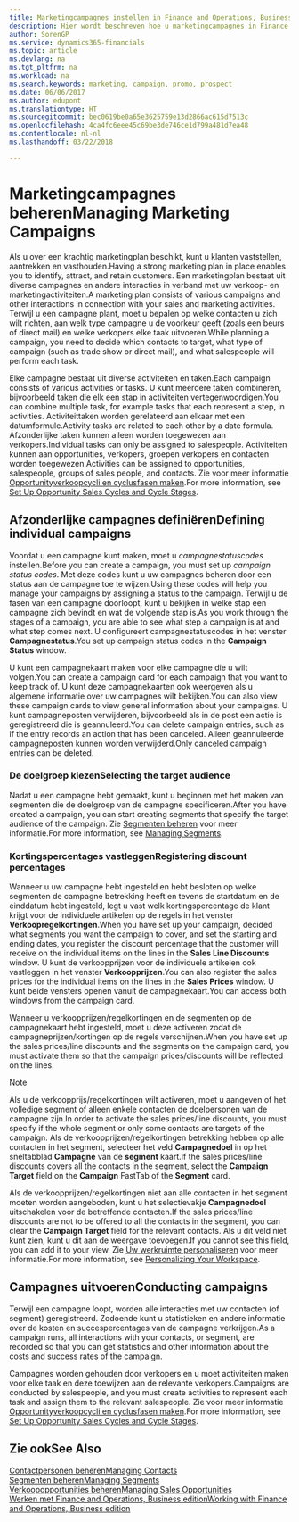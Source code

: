 ```yaml
---
title: Marketingcampagnes instellen in Finance and Operations, Business edition | Microsoft Docs
description: Hier wordt beschreven hoe u marketingcampagnes in Finance and Operations, Business edition instelt en uitvoert om prospects te vinden en aan te trekken en klanten vast te houden.
author: SorenGP
ms.service: dynamics365-financials
ms.topic: article
ms.devlang: na
ms.tgt_pltfrm: na
ms.workload: na
ms.search.keywords: marketing, campaign, promo, prospect
ms.date: 06/06/2017
ms.author: edupont
ms.translationtype: HT
ms.sourcegitcommit: bec0619be0a65e3625759e13d2866ac615d7513c
ms.openlocfilehash: 4ca4fc6eee45c69be3de746ce1d799a481d7ea48
ms.contentlocale: nl-nl
ms.lasthandoff: 03/22/2018

---
```

# <a name="managing-marketing-campaigns"></a><span data-ttu-id="17e39-103">Marketingcampagnes beheren</span><span class="sxs-lookup"><span data-stu-id="17e39-103">Managing Marketing Campaigns</span></span>
<span data-ttu-id="17e39-104">Als u over een krachtig marketingplan beschikt, kunt u klanten vaststellen, aantrekken en vasthouden.</span><span class="sxs-lookup"><span data-stu-id="17e39-104">Having a strong marketing plan in place enables you to identify, attract, and retain customers.</span></span> <span data-ttu-id="17e39-105">Een marketingplan bestaat uit diverse campagnes en andere interacties in verband met uw verkoop- en marketingactiviteiten.</span><span class="sxs-lookup"><span data-stu-id="17e39-105">A marketing plan consists of various campaigns and other interactions in connection with your sales and marketing activities.</span></span> <span data-ttu-id="17e39-106">Terwijl u een campagne plant, moet u bepalen op welke contacten u zich wilt richten, aan welk type campagne u de voorkeur geeft (zoals een beurs of direct mail) en welke verkopers elke taak uitvoeren.</span><span class="sxs-lookup"><span data-stu-id="17e39-106">While planning a campaign, you need to decide which contacts to target, what type of campaign (such as trade show or direct mail), and what salespeople will perform each task.</span></span>

<span data-ttu-id="17e39-107">Elke campagne bestaat uit diverse activiteiten en taken.</span><span class="sxs-lookup"><span data-stu-id="17e39-107">Each campaign consists of various activities or tasks.</span></span> <span data-ttu-id="17e39-108">U kunt meerdere taken combineren, bijvoorbeeld taken die elk een stap in activiteiten vertegenwoordigen.</span><span class="sxs-lookup"><span data-stu-id="17e39-108">You can combine multiple task, for example tasks that each represent a step, in activities.</span></span> <span data-ttu-id="17e39-109">Activiteittaken worden gerelateerd aan elkaar met een datumformule.</span><span class="sxs-lookup"><span data-stu-id="17e39-109">Activity tasks are related to each other by a date formula.</span></span> <span data-ttu-id="17e39-110">Afzonderlijke taken kunnen alleen worden toegewezen aan verkopers.</span><span class="sxs-lookup"><span data-stu-id="17e39-110">Individual tasks can only be assigned to salespeople.</span></span> <span data-ttu-id="17e39-111">Activiteiten kunnen aan opportunities, verkopers, groepen verkopers en contacten worden toegewezen.</span><span class="sxs-lookup"><span data-stu-id="17e39-111">Activities can be assigned to opportunities, salespeople, groups of sales people, and contacts.</span></span> <span data-ttu-id="17e39-112">Zie voor meer informatie [Opportunityverkoopcycli en cyclusfasen maken](marketing-how-setup-opportunity-sales-cycles-stages.md).</span><span class="sxs-lookup"><span data-stu-id="17e39-112">For more information, see [Set Up Opportunity Sales Cycles and Cycle Stages](marketing-how-setup-opportunity-sales-cycles-stages.md).</span></span>

## <a name="defining-individual-campaigns"></a><span data-ttu-id="17e39-113">Afzonderlijke campagnes definiëren</span><span class="sxs-lookup"><span data-stu-id="17e39-113">Defining individual campaigns</span></span>
<span data-ttu-id="17e39-114">Voordat u een campagne kunt maken, moet u *campagnestatuscodes* instellen.</span><span class="sxs-lookup"><span data-stu-id="17e39-114">Before you can create a campaign, you must set up *campaign status codes*.</span></span> <span data-ttu-id="17e39-115">Met deze codes kunt u uw campagnes beheren door een status aan de campagne toe te wijzen.</span><span class="sxs-lookup"><span data-stu-id="17e39-115">Using these codes will help you manage your campaigns by assigning a status to the campaign.</span></span> <span data-ttu-id="17e39-116">Terwijl u de fasen van een campagne doorloopt, kunt u bekijken in welke stap een campagne zich bevindt en wat de volgende stap is.</span><span class="sxs-lookup"><span data-stu-id="17e39-116">As you work through the stages of a campaign, you are able to see what step a campaign is at and what step comes next.</span></span> <span data-ttu-id="17e39-117">U configureert campagnestatuscodes in het venster **Campagnestatus**.</span><span class="sxs-lookup"><span data-stu-id="17e39-117">You set up campaign status codes in the **Campaign Status** window.</span></span>

<span data-ttu-id="17e39-118">U kunt een campagnekaart maken voor elke campagne die u wilt volgen.</span><span class="sxs-lookup"><span data-stu-id="17e39-118">You can create a campaign card for each campaign that you want to keep track of.</span></span> <span data-ttu-id="17e39-119">U kunt deze campagnekaarten ook weergeven als u algemene informatie over uw campagnes wilt bekijken.</span><span class="sxs-lookup"><span data-stu-id="17e39-119">You can also view these campaign cards to view general information about your campaigns.</span></span>
<span data-ttu-id="17e39-120">U kunt campagneposten verwijderen, bijvoorbeeld als in de post een actie is geregistreerd die is geannuleerd.</span><span class="sxs-lookup"><span data-stu-id="17e39-120">You can delete campaign entries, such as if the entry records an action that has been canceled.</span></span> <span data-ttu-id="17e39-121">Alleen geannuleerde campagneposten kunnen worden verwijderd.</span><span class="sxs-lookup"><span data-stu-id="17e39-121">Only canceled campaign entries can be deleted.</span></span>

### <a name="selecting-the-target-audience"></a><span data-ttu-id="17e39-122">De doelgroep kiezen</span><span class="sxs-lookup"><span data-stu-id="17e39-122">Selecting the target audience</span></span>
<span data-ttu-id="17e39-123">Nadat u een campagne hebt gemaakt, kunt u beginnen met het maken van segmenten die de doelgroep van de campagne specificeren.</span><span class="sxs-lookup"><span data-stu-id="17e39-123">After you have created a campaign, you can start creating segments that specify the target audience of the campaign.</span></span> <span data-ttu-id="17e39-124">Zie [Segmenten beheren](marketing-segments.md) voor meer informatie.</span><span class="sxs-lookup"><span data-stu-id="17e39-124">For more information, see [Managing Segments](marketing-segments.md).</span></span>

### <a name="registering-discount-percentages"></a><span data-ttu-id="17e39-125">Kortingspercentages vastleggen</span><span class="sxs-lookup"><span data-stu-id="17e39-125">Registering discount percentages</span></span>
<span data-ttu-id="17e39-126">Wanneer u uw campagne hebt ingesteld en hebt besloten op welke segmenten de campagne betrekking heeft en tevens de startdatum en de einddatum hebt ingesteld, legt u vast welk kortingspercentage de klant krijgt voor de individuele artikelen op de regels in het venster **Verkoopregelkortingen**.</span><span class="sxs-lookup"><span data-stu-id="17e39-126">When you have set up your campaign, decided what segments you want the campaign to cover, and set the starting and ending dates, you register the discount percentage that the customer will receive on the individual items on the lines in the **Sales Line Discounts** window.</span></span> <span data-ttu-id="17e39-127">U kunt de verkoopprijzen voor de individuele artikelen ook vastleggen in het venster **Verkoopprijzen**.</span><span class="sxs-lookup"><span data-stu-id="17e39-127">You can also register the sales prices for the individual items on the lines in the **Sales Prices** window.</span></span> <span data-ttu-id="17e39-128">U kunt beide vensters openen vanuit de campagnekaart.</span><span class="sxs-lookup"><span data-stu-id="17e39-128">You can access both windows from the campaign card.</span></span>

 <span data-ttu-id="17e39-129">Wanneer u verkoopprijzen/regelkortingen en de segmenten op de campagnekaart hebt ingesteld, moet u deze activeren zodat de campagneprijzen/kortingen op de regels verschijnen.</span><span class="sxs-lookup"><span data-stu-id="17e39-129">When you have set up the sales prices/line discounts and the segments on the campaign card, you must activate them so that the campaign prices/discounts will be reflected on the lines.</span></span>

> [!NOTE]  
>   <span data-ttu-id="17e39-130">Als u de verkoopprijs/regelkortingen wilt activeren, moet u aangeven of het volledige segment of alleen enkele contacten de doelpersonen van de campagne zijn.</span><span class="sxs-lookup"><span data-stu-id="17e39-130">In order to activate the sales prices/line discounts, you must specify if the whole segment or only some contacts are targets of the campaign.</span></span> <span data-ttu-id="17e39-131">Als de verkoopprijzen/regelkortingen betrekking hebben op alle contacten in het segment, selecteer het veld **Campagnedoel** in op het sneltabblad **Campagne** van de **segment** kaart.</span><span class="sxs-lookup"><span data-stu-id="17e39-131">If the sales prices/line discounts covers all the contacts in the segment, select the **Campaign Target** field on the **Campaign** FastTab of the **Segment** card.</span></span>

<span data-ttu-id="17e39-132">Als de verkoopprijzen/regelkortingen niet aan alle contacten in het segment moeten worden aangeboden, kunt u het selectievakje **Campagnedoel** uitschakelen voor de betreffende contacten.</span><span class="sxs-lookup"><span data-stu-id="17e39-132">If the sales prices/line discounts are not to be offered to all the contacts in the segment, you can clear the **Campaign Target** field for the relevant contacts.</span></span> <span data-ttu-id="17e39-133">Als u dit veld niet kunt zien, kunt u dit aan de weergave toevoegen.</span><span class="sxs-lookup"><span data-stu-id="17e39-133">If you cannot see this field, you can add it to your view.</span></span> <span data-ttu-id="17e39-134">Zie [Uw werkruimte personaliseren](ui-personalization-user.md) voor meer informatie.</span><span class="sxs-lookup"><span data-stu-id="17e39-134">For more information, see [Personalizing Your Workspace](ui-personalization-user.md).</span></span>

## <a name="conducting-campaigns"></a><span data-ttu-id="17e39-135">Campagnes uitvoeren</span><span class="sxs-lookup"><span data-stu-id="17e39-135">Conducting campaigns</span></span>
<span data-ttu-id="17e39-136">Terwijl een campagne loopt, worden alle interacties met uw contacten (of segment) geregistreerd. Zodoende kunt u statistieken en andere informatie over de kosten en succespercentages van de campagne verkrijgen.</span><span class="sxs-lookup"><span data-stu-id="17e39-136">As a campaign runs, all interactions with your contacts, or segment, are recorded so that you can get statistics and other information about the costs and success rates of the campaign.</span></span>

<span data-ttu-id="17e39-137">Campagnes worden gehouden door verkopers en u moet activiteiten maken voor elke taak en deze toewijzen aan de relevante verkopers.</span><span class="sxs-lookup"><span data-stu-id="17e39-137">Campaigns are conducted by salespeople, and you must create activities to represent each task and assign them to the relevant salespeople.</span></span> <span data-ttu-id="17e39-138">Zie voor meer informatie [Opportunityverkoopcycli en cyclusfasen maken](marketing-how-setup-opportunity-sales-cycles-stages.md).</span><span class="sxs-lookup"><span data-stu-id="17e39-138">For more information, see [Set Up Opportunity Sales Cycles and Cycle Stages](marketing-how-setup-opportunity-sales-cycles-stages.md).</span></span>

## <a name="see-also"></a><span data-ttu-id="17e39-139">Zie ook</span><span class="sxs-lookup"><span data-stu-id="17e39-139">See Also</span></span>
[<span data-ttu-id="17e39-140">Contactpersonen beheren</span><span class="sxs-lookup"><span data-stu-id="17e39-140">Managing Contacts</span></span>](marketing-contacts.md)  
[<span data-ttu-id="17e39-141">Segmenten beheren</span><span class="sxs-lookup"><span data-stu-id="17e39-141">Managing Segments</span></span>](marketing-segments.md)  
[<span data-ttu-id="17e39-142">Verkoopopportunities beheren</span><span class="sxs-lookup"><span data-stu-id="17e39-142">Managing Sales Opportunities</span></span>](marketing-manage-sales-opportunities.md)  
[<span data-ttu-id="17e39-143">Werken met Finance and Operations, Business edition</span><span class="sxs-lookup"><span data-stu-id="17e39-143">Working with Finance and Operations, Business edition</span></span>](ui-work-product.md)  

